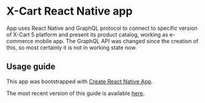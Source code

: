 # X-Cart React Native app

App uses React Native and GraphQL protocol to connect to specific version of X-Cart 5 platform and present its product catalog, working as e-commerce mobile app. The GraphQL API was changed since the creation of this, so most certainly it is not in working state now.

## Usage guide

This app was bootstrapped with [Create React Native App](https://github.com/react-community/create-react-native-app).

The most recent version of this guide is available [here](https://github.com/react-community/create-react-native-app/blob/master/react-native-scripts/template/README.md).

